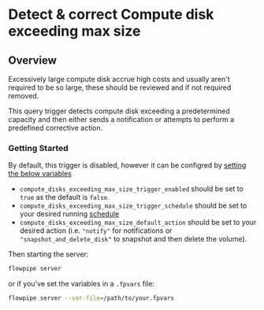 # Detect & correct Compute disk exceeding max size

## Overview

Excessively large compute disk accrue high costs and usually aren't required to be so large, these should be reviewed and if not required removed.

This query trigger detects compute disk exceeding a predetermined capacity and then either sends a notification or attempts to perform a predefined corrective action.

### Getting Started

By default, this trigger is disabled, however it can be configred by [setting the below variables](https://flowpipe.io/docs/build/mod-variables#passing-input-variables)
- `compute_disks_exceeding_max_size_trigger_enabled` should be set to `true` as the default is `false`.
- `compute_disks_exceeding_max_size_trigger_schedule` should be set to your desired running [schedule](https://flowpipe.io/docs/flowpipe-hcl/trigger/schedule#more-examples)
- `compute_disks_exceeding_max_size_default_action` should be set to your desired action (i.e. `"notify"` for notifications or `"snapshot_and_delete_disk"` to snapshot and then delete the volume).

Then starting the server:
```sh
flowpipe server
```

or if you've set the variables in a `.fpvars` file:
```sh
flowpipe server --var-file=/path/to/your.fpvars
```